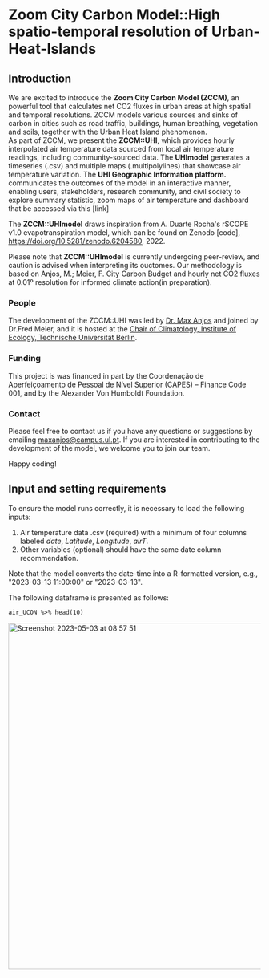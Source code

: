# Zoom City Carbon Model::High spatio-temporal resolution of Urban-Heat-Islands

## Introduction

We are excited to introduce the **Zoom City Carbon Model (ZCCM)**, an powerful tool that calculates net CO2 fluxes in urban areas at high spatial and temporal resolutions. ZCCM models various sources and sinks of carbon in cities such as road traffic, buildings, human breathing, vegetation and soils, together with the Urban Heat Island phenomenon.  
As part of ZCCM, we present the **ZCCM::UHI**, which provides hourly interpolated air temperature data sourced from local air temperature readings, including community-sourced data. The **UHImodel** generates a timeseries (.csv) and multiple maps (.multipolylines) that showcase air temperature variation. The **UHI Geographic Information platform.** communicates the outcomes of the model in an interactive manner, enabling users, stakeholders, research community, and civil society to explore summary statistic, zoom maps of air temperature and dashboard that be accessed via this [link]

The **ZCCM::UHImodel** draws inspiration from A. Duarte Rocha's rSCOPE v1.0 evapotranspiration model, which can be found on Zenodo [code], https://doi.org/10.5281/zenodo.6204580, 2022.

Please note that **ZCCM::UHImodel** is currently undergoing peer-review, and caution is advised when interpreting its ouctomes. Our methodology is based on Anjos, M.; Meier, F. City Carbon Budget and hourly net CO2 fluxes at 0.01º resolution for informed climate action(in preparation).

### People

The development of the ZCCM::UHI was led by [Dr. Max Anjos](https://www.researchgate.net/profile/Max-Anjos/research) and joined by Dr.Fred Meier, and it is hosted at the [Chair of Climatology, Institute of Ecology, Technische Universität Berlin](https://www.klima.tu-berlin.de/index.php?show=home_start&lan=en).

### Funding

This project is was financed in part by the Coordenação de Aperfeiçoamento de Pessoal de Nível Superior (CAPES) – Finance Code 001, and by the Alexander Von Humboldt Foundation.

### Contact

Please feel free to contact us if you have any questions or suggestions by emailing [maxanjos\@campus.ul.pt](mailto:maxanjos@campus.ul.pt). If you are interested in contributing to the development of the model, we welcome you to join our team.

Happy coding!

## Input and setting requirements

To ensure the model runs correctly, it is necessary to load the following inputs:

1.  Air temperature data .csv (required) with a minimum of four columns labeled *date*, *Latitude*, *Longitude*, *airT*. 
2.  Other variables (optional) should have the same date column recommendation.

Note that the model converts the date-time into a R-formatted version, e.g., "2023-03-13 11:00:00" or "2023-03-13".

The following dataframe is presented as follows:

```{r setup, include=TRUE}
air_UCON %>% head(10)
```
<img width="691" alt="Screenshot 2023-05-03 at 08 57 51" src="https://user-images.githubusercontent.com/94705218/235909499-82427b94-5f35-4e58-b08b-0418d6fb4f44.png">

